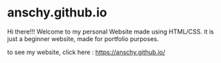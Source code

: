 # anschy.github.io

Hi there!!!
Welcome to my personal Website made using HTML/CSS. it is just a beginner website, made for portfolio purposes.

to see my website, click here : https://anschy.github.io/
